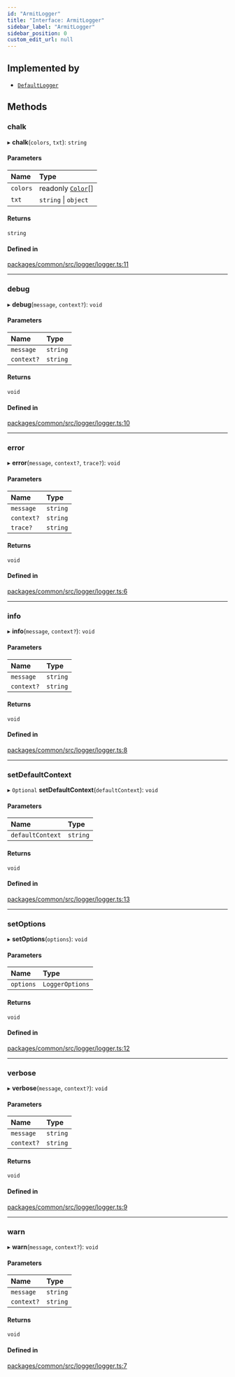 ```yaml
---
id: "ArmitLogger"
title: "Interface: ArmitLogger"
sidebar_label: "ArmitLogger"
sidebar_position: 0
custom_edit_url: null
---
```


## Implemented by

- [`DefaultLogger`](../classes/DefaultLogger.md)

## Methods

### chalk

▸ **chalk**(`colors`, `txt`): `string`

#### Parameters

| Name     | Type                                      |
| :------- | :---------------------------------------- |
| `colors` | readonly [`Color`](../modules.md#color)[] |
| `txt`    | `string` \| `object`                      |

#### Returns

`string`

#### Defined in

[packages/common/src/logger/logger.ts:11](https://github.com/armitjs/armit/blob/84b6bb8/packages/common/src/logger/logger.ts#L11)

---

### debug

▸ **debug**(`message`, `context?`): `void`

#### Parameters

| Name       | Type     |
| :--------- | :------- |
| `message`  | `string` |
| `context?` | `string` |

#### Returns

`void`

#### Defined in

[packages/common/src/logger/logger.ts:10](https://github.com/armitjs/armit/blob/84b6bb8/packages/common/src/logger/logger.ts#L10)

---

### error

▸ **error**(`message`, `context?`, `trace?`): `void`

#### Parameters

| Name       | Type     |
| :--------- | :------- |
| `message`  | `string` |
| `context?` | `string` |
| `trace?`   | `string` |

#### Returns

`void`

#### Defined in

[packages/common/src/logger/logger.ts:6](https://github.com/armitjs/armit/blob/84b6bb8/packages/common/src/logger/logger.ts#L6)

---

### info

▸ **info**(`message`, `context?`): `void`

#### Parameters

| Name       | Type     |
| :--------- | :------- |
| `message`  | `string` |
| `context?` | `string` |

#### Returns

`void`

#### Defined in

[packages/common/src/logger/logger.ts:8](https://github.com/armitjs/armit/blob/84b6bb8/packages/common/src/logger/logger.ts#L8)

---

### setDefaultContext

▸ `Optional` **setDefaultContext**(`defaultContext`): `void`

#### Parameters

| Name             | Type     |
| :--------------- | :------- |
| `defaultContext` | `string` |

#### Returns

`void`

#### Defined in

[packages/common/src/logger/logger.ts:13](https://github.com/armitjs/armit/blob/84b6bb8/packages/common/src/logger/logger.ts#L13)

---

### setOptions

▸ **setOptions**(`options`): `void`

#### Parameters

| Name      | Type            |
| :-------- | :-------------- |
| `options` | `LoggerOptions` |

#### Returns

`void`

#### Defined in

[packages/common/src/logger/logger.ts:12](https://github.com/armitjs/armit/blob/84b6bb8/packages/common/src/logger/logger.ts#L12)

---

### verbose

▸ **verbose**(`message`, `context?`): `void`

#### Parameters

| Name       | Type     |
| :--------- | :------- |
| `message`  | `string` |
| `context?` | `string` |

#### Returns

`void`

#### Defined in

[packages/common/src/logger/logger.ts:9](https://github.com/armitjs/armit/blob/84b6bb8/packages/common/src/logger/logger.ts#L9)

---

### warn

▸ **warn**(`message`, `context?`): `void`

#### Parameters

| Name       | Type     |
| :--------- | :------- |
| `message`  | `string` |
| `context?` | `string` |

#### Returns

`void`

#### Defined in

[packages/common/src/logger/logger.ts:7](https://github.com/armitjs/armit/blob/84b6bb8/packages/common/src/logger/logger.ts#L7)
